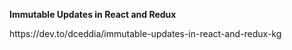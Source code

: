 <b>Immutable Updates in React and Redux</b>

<p>https://dev.to/dceddia/immutable-updates-in-react-and-redux-kg</p>
